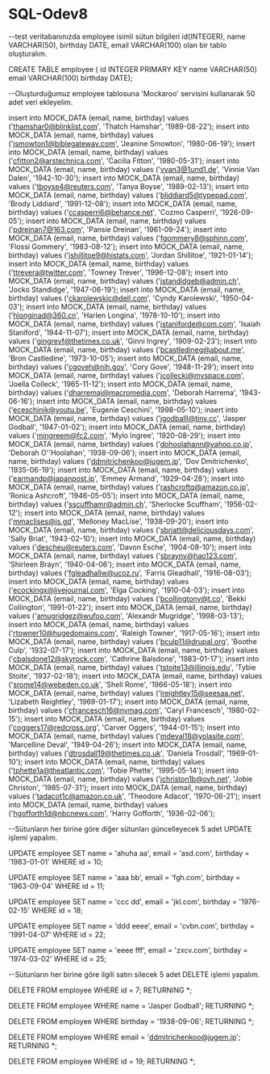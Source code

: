 # SQL-Odev8

--test veritabanınızda employee isimli sütun bilgileri id(INTEGER), name VARCHAR(50), birthday DATE, email VARCHAR(100) olan bir tablo oluşturalım.

CREATE TABLE employee (
   id INTEGER PRIMARY KEY
   name VARCHAR(50)
   email VARCHAR(100)
   birthday DATE);

--Oluşturduğumuz employee tablosuna 'Mockaroo' servisini kullanarak 50 adet veri ekleyelim.

insert into MOCK_DATA (email, name, birthday) values ('thamshar0@blinklist.com', 'Thatch Hamshar', '1989-08-22');
insert into MOCK_DATA (email, name, birthday) values ('jsmowton1@biblegateway.com', 'Jeanine Smowton', '1980-06-19');
insert into MOCK_DATA (email, name, birthday) values ('cfitton2@arstechnica.com', 'Cacilia Fitton', '1980-05-31');
insert into MOCK_DATA (email, name, birthday) values ('vvan3@1und1.de', 'Vinnie Van Dalen', '1942-10-30');
insert into MOCK_DATA (email, name, birthday) values ('tboyse4@reuters.com', 'Tanya Boyse', '1989-02-13');
insert into MOCK_DATA (email, name, birthday) values ('bliddiard5@typepad.com', 'Brody Liddiard', '1991-12-08');
insert into MOCK_DATA (email, name, birthday) values ('ccasperri6@behance.net', 'Cozmo Casperri', '1926-09-05');
insert into MOCK_DATA (email, name, birthday) values ('pdreinan7@163.com', 'Pansie Dreinan', '1961-09-24');
insert into MOCK_DATA (email, name, birthday) values ('fgommery8@sphinn.com', 'Flossi Gommery', '1983-08-12');
insert into MOCK_DATA (email, name, birthday) values ('jshillitoe9@histats.com', 'Jordan Shillitoe', '1921-01-14');
insert into MOCK_DATA (email, name, birthday) values ('ttrevera@twitter.com', 'Towney Trever', '1996-12-08');
insert into MOCK_DATA (email, name, birthday) values ('jstandidgeb@admin.ch', 'Jocko Standidge', '1947-06-19');
insert into MOCK_DATA (email, name, birthday) values ('ckarolewskic@dell.com', 'Cyndy Karolewski', '1950-04-03');
insert into MOCK_DATA (email, name, birthday) values ('hlonginad@360.cn', 'Harlen Longina', '1978-10-10');
insert into MOCK_DATA (email, name, birthday) values ('istaniforde@com.com', 'Isaiah Staniford', '1944-11-07');
insert into MOCK_DATA (email, name, birthday) values ('gingreyf@thetimes.co.uk', 'Ginni Ingrey', '1909-02-23');
insert into MOCK_DATA (email, name, birthday) values ('bcastledineg@about.me', 'Bron Castledine', '1973-10-05');
insert into MOCK_DATA (email, name, birthday) values ('cgoveh@nih.gov', 'Cory Gove', '1948-11-29');
insert into MOCK_DATA (email, name, birthday) values ('jcollecki@myspace.com', 'Joella Colleck', '1965-11-12');
insert into MOCK_DATA (email, name, birthday) values ('dharremaj@macromedia.com', 'Deborah Harrema', '1943-06-16');
insert into MOCK_DATA (email, name, birthday) values ('eceschinik@youtu.be', 'Eugenie Ceschini', '1998-05-10');
insert into MOCK_DATA (email, name, birthday) values ('jgodballl@tiny.cc', 'Jasper Godball', '1947-01-02');
insert into MOCK_DATA (email, name, birthday) values ('mingreem@fc2.com', 'Mylo Ingree', '1920-08-29');
insert into MOCK_DATA (email, name, birthday) values ('dohoolahann@yahoo.co.jp', 'Deborah O''Hoolahan', '1938-09-06');
insert into MOCK_DATA (email, name, birthday) values ('ddmitrichenkoo@jugem.jp', 'Dov Dmitrichenko', '1935-06-19');
insert into MOCK_DATA (email, name, birthday) values ('earmandp@japanpost.jp', 'Emmey Armand', '1929-04-28');
insert into MOCK_DATA (email, name, birthday) values ('rashcroftq@amazon.co.jp', 'Ronica Ashcroft', '1946-05-05');
insert into MOCK_DATA (email, name, birthday) values ('sscuffhamr@admin.ch', 'Sherlocke Scuffham', '1956-02-12');
insert into MOCK_DATA (email, name, birthday) values ('mmaclises@is.gd', 'Melloney MacLise', '1938-09-20');
insert into MOCK_DATA (email, name, birthday) values ('sbriatt@deliciousdays.com', 'Sally Briat', '1943-02-10');
insert into MOCK_DATA (email, name, birthday) values ('descheu@reuters.com', 'Davon Esche', '1904-08-10');
insert into MOCK_DATA (email, name, birthday) values ('sbraynv@hao123.com', 'Shirleen Brayn', '1940-04-06');
insert into MOCK_DATA (email, name, birthday) values ('fgleadhallw@ucoz.ru', 'Farris Gleadhall', '1916-08-03');
insert into MOCK_DATA (email, name, birthday) values ('ecockingx@livejournal.com', 'Elga Cocking', '1910-04-03');
insert into MOCK_DATA (email, name, birthday) values ('bcollingtony@t.co', 'Bekki Collington', '1991-01-22');
insert into MOCK_DATA (email, name, birthday) values ('amugridgez@wufoo.com', 'Alexandr Mugridge', '1998-03-13');
insert into MOCK_DATA (email, name, birthday) values ('rtowner10@hugedomains.com', 'Raleigh Towner', '1917-05-16');
insert into MOCK_DATA (email, name, birthday) values ('bculp11@drupal.org', 'Boothe Culp', '1932-07-17');
insert into MOCK_DATA (email, name, birthday) values ('cbalsdone12@skyrock.com', 'Cathrine Balsdone', '1983-01-17');
insert into MOCK_DATA (email, name, birthday) values ('tstoite13@illinois.edu', 'Tybie Stoite', '1937-02-18');
insert into MOCK_DATA (email, name, birthday) values ('srome14@webeden.co.uk', 'Shell Rome', '1966-05-18');
insert into MOCK_DATA (email, name, birthday) values ('lreightley15@seesaa.net', 'Lizabeth Reightley', '1969-01-17');
insert into MOCK_DATA (email, name, birthday) values ('cfrancesch16@nymag.com', 'Caryl Francesch', '1980-02-15');
insert into MOCK_DATA (email, name, birthday) values ('coggers17@redcross.org', 'Carver Oggers', '1944-01-15');
insert into MOCK_DATA (email, name, birthday) values ('mdeval18@yolasite.com', 'Marcelline Deval', '1949-04-26');
insert into MOCK_DATA (email, name, birthday) values ('dtrosdall19@thetimes.co.uk', 'Daniela Trosdall', '1969-01-10');
insert into MOCK_DATA (email, name, birthday) values ('tphette1a@theatlantic.com', 'Tobie Phette', '1995-05-14');
insert into MOCK_DATA (email, name, birthday) values ('jchriston1b@ovh.net', 'Jobie Christon', '1985-07-31');
insert into MOCK_DATA (email, name, birthday) values ('tadacot1c@amazon.co.uk', 'Theodore Adacot', '1970-06-21');
insert into MOCK_DATA (email, name, birthday) values ('hgofforth1d@nbcnews.com', 'Harry Gofforth', '1936-02-06');

--Sütunların her birine göre diğer sütunları güncelleyecek 5 adet UPDATE işlemi yapalım.

UPDATE employee
	SET name = 'ahuha aa',
	email = 'asd.com',
	birthday = '1983-01-01'
WHERE id = 10;

UPDATE employee
	SET name = 'aaa bb',
	email = 'fgh.com',
	birthday = '1963-09-04'
WHERE id = 11;

UPDATE employee
	SET name = 'ccc dd',
	email = 'jkl.com',
	birthday = '1976-02-15'
WHERE id = 18;

UPDATE employee
	SET name = 'ddd eeee',
	email = 'cvbn.com',
	birthday = '1991-04-07'
WHERE id = 22;

UPDATE employee
	SET name = 'eeee fff',
	email = 'zxcv.com',
	birthday = '1974-03-02'
WHERE id = 25;

--Sütunların her birine göre ilgili satırı silecek 5 adet DELETE işlemi yapalım.

DELETE FROM employee
WHERE id = 7;
RETURNING *;

DELETE FROM employee
WHERE name = 'Jasper Godball';
RETURNING *;

DELETE FROM employee
WHERE birthday = '1938-09-06';
RETURNING *;

DELETE FROM employee
WHERE email = 'ddmitrichenkoo@jugem.jp';
RETURNING *;

DELETE FROM employee
WHERE id = 19;
RETURNING *;



